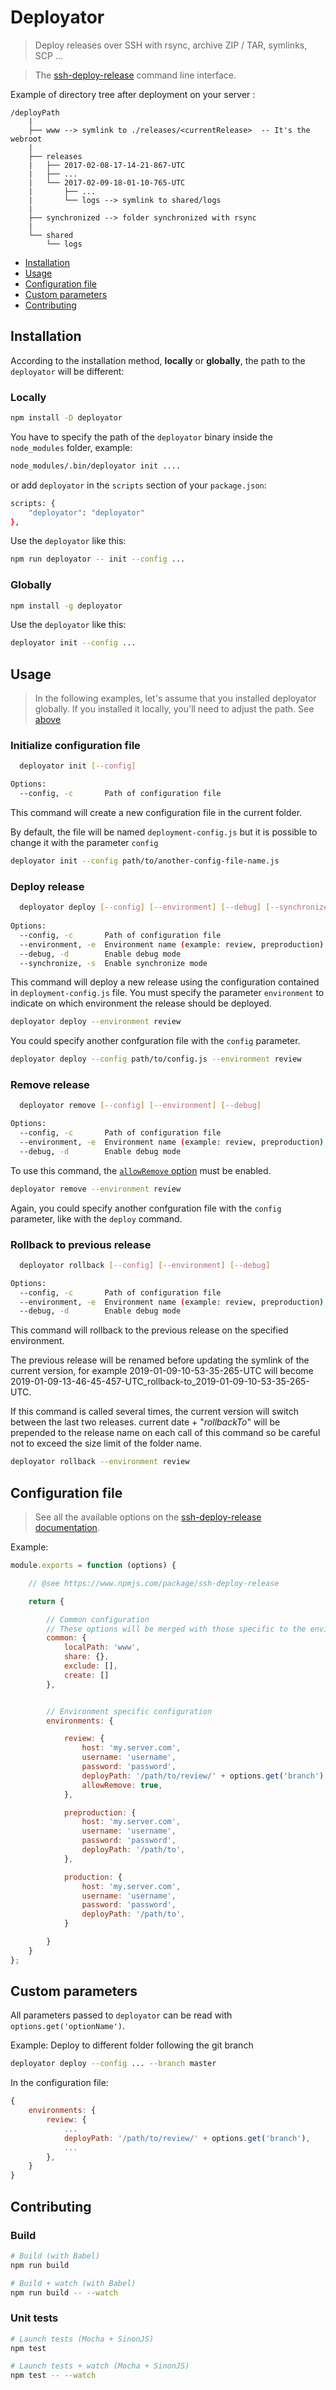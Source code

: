 # Deployator

> Deploy releases over SSH with rsync, archive ZIP / TAR, symlinks, SCP ...

> The [ssh-deploy-release](https://github.com/la-haute-societe/ssh-deploy-release) command line interface.


Example of directory tree after deployment on your server :

````
/deployPath
    |
    ├── www --> symlink to ./releases/<currentRelease>  -- It's the webroot
    |
    ├── releases
    |   ├── 2017-02-08-17-14-21-867-UTC
    |   ├── ...
    |   └── 2017-02-09-18-01-10-765-UTC
    |       ├── ...
    |       └── logs --> symlink to shared/logs
    |
    ├── synchronized --> folder synchronized with rsync 
    |
    └── shared
        └── logs                    
````


- [Installation](#installation)
- [Usage](#usage)
- [Configuration file](#configuration-file)
- [Custom parameters](#custom-parameters)
- [Contributing](#contributing)




## Installation

According to the installation method, __locally__ or __globally__, the path to the 
``deployator`` will be different:

### Locally

````sh
npm install -D deployator
````

You have to specify the path of the `deployator` binary inside the ``node_modules`` folder, example:
````sh
node_modules/.bin/deployator init ....
````
or add ``deployator`` in the ``scripts`` section of your ``package.json``: 
````sh
scripts: {
    "deployator": "deployator"
},
````

Use the ``deployator`` like this:
````sh
npm run deployator -- init --config ...
````

### Globally
````sh
npm install -g deployator
````

Use the ``deployator`` like this:
````sh
deployator init --config ...
````



## Usage

> In the following examples, let's assume that you installed deployator globally. If you installed it locally, you'll need to adjust the path. See [above](#locally)


### Initialize configuration file

````sh
  deployator init [--config]

Options:
  --config, -c       Path of configuration file
````

This command will create a new configuration file in the current folder.

By default, the file will be named ``deployment-config.js`` but it is possible to change it with the parameter ``config``

````sh
deployator init --config path/to/another-config-file-name.js
````

### Deploy release


````sh
  deployator deploy [--config] [--environment] [--debug] [--synchronize]
  
Options:
  --config, -c       Path of configuration file
  --environment, -e  Environment name (example: review, preproduction)
  --debug, -d        Enable debug mode
  --synchronize, -s  Enable synchronize mode
````

This command will deploy a new release using the configuration contained in  ``deployment-config.js`` file.
You must specify the parameter ``environment`` to indicate on which environment the release should be deployed.

````sh
deployator deploy --environment review
````

You could specify another confguration file with the ``config`` parameter.

````sh
deployator deploy --config path/to/config.js --environment review
````


### Remove release

````sh
  deployator remove [--config] [--environment] [--debug]

Options:
  --config, -c       Path of configuration file
  --environment, -e  Environment name (example: review, preproduction)
  --debug, -d        Enable debug mode
````

To use this command, the [``allowRemove`` option](https://github.com/la-haute-societe/ssh-deploy-release#optionsallowremove) must be enabled.

````sh
deployator remove --environment review
````

Again, you could specify another confguration file with the ``config`` parameter, like with the ``deploy`` command.

### Rollback to previous release

````sh
  deployator rollback [--config] [--environment] [--debug]

Options:
  --config, -c       Path of configuration file
  --environment, -e  Environment name (example: review, preproduction)
  --debug, -d        Enable debug mode
````

This command will rollback to the previous release on the specified environment.

The previous release will be renamed before updating the symlink of the current version, for example 2019-01-09-10-53-35-265-UTC will become 2019-01-09-13-46-45-457-UTC_rollback-to_2019-01-09-10-53-35-265-UTC.

If this command is called several times, the current version will switch between the last two releases. current date + "_rollbackTo_" will be prepended to the release name on each call of this command so be careful not to exceed the size limit of the folder name.

````sh
deployator rollback --environment review
````


## Configuration file

> See all the available options on the [ssh-deploy-release documentation](https://github.com/la-haute-societe/ssh-deploy-release).

Example:
````js
module.exports = function (options) {

    // @see https://www.npmjs.com/package/ssh-deploy-release

    return {

        // Common configuration
        // These options will be merged with those specific to the environment
        common: {
            localPath: 'www',
            share: {},
            exclude: [],
            create: []
        },


        // Environment specific configuration
        environments: {

            review: {
                host: 'my.server.com',
                username: 'username',
                password: 'password',
                deployPath: '/path/to/review/' + options.get('branch'),
                allowRemove: true,
            },

            preproduction: {
                host: 'my.server.com',
                username: 'username',
                password: 'password',
                deployPath: '/path/to',
            },

            production: {
                host: 'my.server.com',
                username: 'username',
                password: 'password',
                deployPath: '/path/to',
            }

        }
    }
};
````


## Custom parameters

All parameters passed to `deployator` can be read with `options.get('optionName')`.

Example: Deploy to different folder following the git branch 

````sh
deployator deploy --config ... --branch master
````

In the configuration file:
````js
{
    environments: {
        review: {
            ...
            deployPath: '/path/to/review/' + options.get('branch'),
            ...
        },
    }
}
````




## Contributing

### Build
````sh
# Build (with Babel)
npm run build

# Build + watch (with Babel)
npm run build -- --watch
````

### Unit tests
````sh
# Launch tests (Mocha + SinonJS)
npm test

# Launch tests + watch (Mocha + SinonJS)
npm test -- --watch
````
